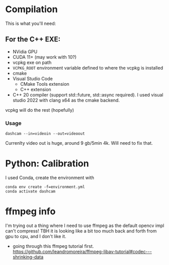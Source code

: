 # Compilation
This is what you'll need:

## For the C++ EXE:
- NVidia GPU
- CUDA 11+ (may work with 10?)
- vcpkg exe on path
- `VCPKG_ROOT` environment variable defined to where the vcpkg is installed
- cmake
- Visual Studio Code
    - CMake Tools extension
    - C++ extension
- C++ 20 compiler (support std::future, std::async required). I used visual studio 2022 with clang x64 as the cmake backend.

vcpkg will do the rest (hopefully)

### Usage
`dashcam --in=videoin --out=videoout`

Currenlty video out is huge, around 9 gb/5min 4k. Will need to fix that.

# Python: Calibration
I used Conda, create the environment with 
```
conda env create -f=environment.yml
conda activate dashcam
```

# ffmpeg info
I'm trying out a thing where I need to use ffmpeg as the default opencv impl can't compress! 
TBH it is looking like a bit too much back and forth from gpu to cpu, and I don't like it. 
- going through this ffmpeg tutorial first. https://github.com/leandromoreira/ffmpeg-libav-tutorial#codec---shrinking-data


